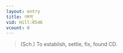 ```yaml
---
layout: entry
title: འཇག་
vid: Hill:0546
vcount: 0
---
```

> (Sch\.) To establish, settle, fix, found CD\.

